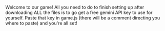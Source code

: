 Welcome to our game! All you need to do to finish setting up after downloading ALL the files is to go get a free gemini API key to use for yourself. Paste that key in game.js (there will be a comment directing you where to paste) and you're all set!

